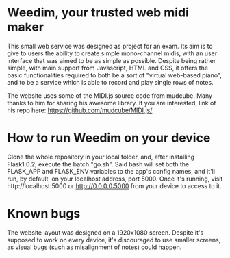 # Weedim, your trusted web midi maker

This small web service was designed as project for an exam.
Its aim is to give to users the ability to create simple mono-channel midis, with an user interface that was aimed to be as
simple as possible.
Despite being rather simple, with main support from Javascript, HTML and CSS, it offers the basic functionalities required
to both be a sort of "virtual web-based piano", and to be a service which is able to record and play single rows of notes.

The website uses some of the MIDI.js source code from mudcube. Many thanks to him for sharing his awesome library.
If you are interested, link of his repo here: https://github.com/mudcube/MIDI.js/

# How to run Weedim on your device

Clone the whole repository in your local folder, and, after installing Flask1.0.2, execute the batch "go.sh".
Said bash will set both the FLASK_APP and FLASK_ENV variables to the app's config names, and it'll run, by default, on
your localhost address, port 5000.
Once it's running, visit http://localhost:5000 or http://0.0.0.0:5000 from your device to access to it.

# Known bugs

The website layout was designed on a 1920x1080 screen. Despite it's supposed to work on every device, it's discouraged to use
smaller screens, as visual bugs (such as misalignment of notes) could happen.
